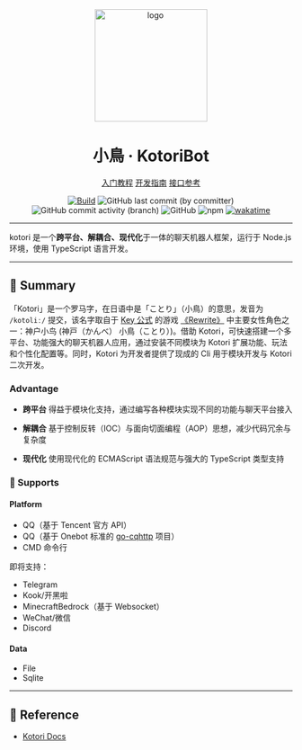 <!-- markdownlint-disable -->

<div align="center">
<img src="https://kotori.js.org/favicon.svg" width="200px" height="200px" alt="logo"/>

# 小鳥 · KotoriBot

[入门教程](https://kotori.js.org/base/)
[开发指南](https://kotori.js.org/guide/)
[接口参考](https://kotori.js.org/api/)

[![Build](https://github.com/kotorijs/kotori/actions/workflows/build.yml/badge.svg)](https://github.com/kotorijs/kotori/actions/workflows/build.yml)
![GitHub last commit (by committer)](https://img.shields.io/github/last-commit/biyuehu/biyuehu)
![GitHub commit activity (branch)](https://img.shields.io/github/commit-activity/t/kotorijs/kotori/master)
![GitHub](https://img.shields.io/github/license/biyuehu/kotori-bot?color=deepgreen)
![npm](https://img.shields.io/npm/v/kotori-bot)
[![wakatime](https://wakatime.com/badge/user/018dc603-712a-4205-a226-d4c9ccd0d02b/project/018dc605-aa92-43d3-b2a7-ed9829c0212e.svg)](https://wakatime.com/badge/user/018dc603-712a-4205-a226-d4c9ccd0d02b/project/018dc605-aa92-43d3-b2a7-ed9829c0212e)

</div>

---

kotori 是一个**跨平台、解耦合、现代化**于一体的聊天机器人框架，运行于 Node.js 环境，使用 TypeScript 语言开发。

---

## 🚀 Summary

「Kotori」是一个罗马字，在日语中是「ことり」（小鳥）的意思，发音为 `/kotoliː/` 提交，该名字取自于 [Key 公式](http://key.visualarts.gr.jp/) 的游戏 [《Rewrite》](https://bgm.tv/subject/4022) 中主要女性角色之一：神户小鸟 (神戸（かんべ） 小鳥（ことり）)。借助 Kotori，可快速搭建一个多平台、功能强大的聊天机器人应用，通过安装不同模块为 Kotori 扩展功能、玩法和个性化配置等。同时，Kotori 为开发者提供了现成的 Cli 用于模块开发与 Kotori 二次开发。

### Advantage

- **跨平台**
  得益于模块化支持，通过编写各种模块实现不同的功能与聊天平台接入

- **解耦合**
  基于控制反转（IOC）与面向切面编程（AOP）思想，减少代码冗余与复杂度

- **现代化**
  使用现代化的 ECMAScript 语法规范与强大的 TypeScript 类型支持

### 🧊 Supports

#### Platform

- QQ（基于 Tencent 官方 API）
- QQ（基于 Onebot 标准的 [go-cqhttp](https://github.com/Mrs4s/go-cqhttp) 项目）
- CMD 命令行

即将支持：

- Telegram
- Kook/开黑啦
- MinecraftBedrock（基于 Websocket）
- WeChat/微信
- Discord

#### Data

- File
- Sqlite

---

## 📜 Reference

- [Kotori Docs](https://kotori.js.org/)
